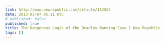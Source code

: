 ```yaml
---
link: http://www.newrepublic.com/article/112554
date: 2013-03-07 05:11 UTC
# published: false
published: true
title: The Dangerous Logic of the Bradley Manning Case | New Republic
tags: []
---
```



